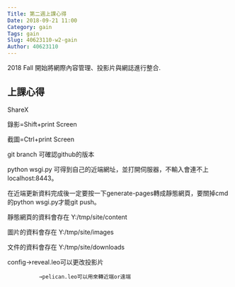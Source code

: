 ```yaml
---
Title: 第二週上課心得
Date: 2018-09-21 11:00
Category: gain
Tags: gain
Slug: 40623110-w2-gain
Author: 40623110
---
```


2018 Fall 開始將網際內容管理、投影片與網誌進行整合.

<!-- PELICAN_END_SUMMARY -->

上課心得
----

ShareX

錄影=Shift+print Screen

截圖=Ctrl+print Screen

git branch 可確認github的版本

python wsgi.py 可得到自己的近端網址，並打開伺服器，不輸入會連不上localhost:8443。

在近端更新資料完成後一定要按一下generate-pages轉成靜態網頁，要關掉cmd的python wsgi.py才能git push。

靜態網頁的資料會存在 Y:/tmp/site/content

圖片的資料會存在 Y:/tmp/site/images

文件的資料會存在 Y:/tmp/site/downloads

config→reveal.leo可以更改投影片

              →pelican.leo可以用來轉近端or遠端